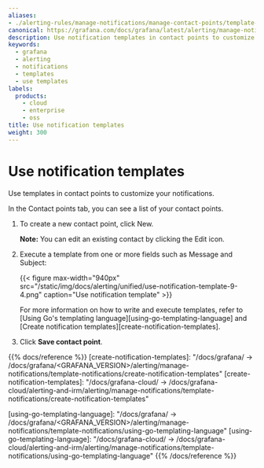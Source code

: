 ```yaml
---
aliases:
- ./alerting-rules/manage-notifications/manage-contact-points/template-notifications/use-notification-templates/
canonical: https://grafana.com/docs/grafana/latest/alerting/manage-notifications/template-notifications/use-notification-templates/
description: Use notification templates in contact points to customize your notifications
keywords:
  - grafana
  - alerting
  - notifications
  - templates
  - use templates
labels:
  products:
    - cloud
    - enterprise
    - oss
title: Use notification templates
weight: 300
---
```


# Use notification templates

Use templates in contact points to customize your notifications.

In the Contact points tab, you can see a list of your contact points.

1. To create a new contact point, click New.

   **Note:** You can edit an existing contact by clicking the Edit icon.

1. Execute a template from one or more fields such as Message and Subject:

   {{< figure max-width="940px" src="/static/img/docs/alerting/unified/use-notification-template-9-4.png" caption="Use notification template" >}}

   For more information on how to write and execute templates, refer to [Using Go's templating language][using-go-templating-language] and [Create notification templates][create-notification-templates].

1. Click **Save contact point**.

{{% docs/reference %}}
[create-notification-templates]: "/docs/grafana/ -> /docs/grafana/<GRAFANA_VERSION>/alerting/manage-notifications/template-notifications/create-notification-templates"
[create-notification-templates]: "/docs/grafana-cloud/ -> /docs/grafana-cloud/alerting-and-irm/alerting/manage-notifications/template-notifications/create-notification-templates"

[using-go-templating-language]: "/docs/grafana/ -> /docs/grafana/<GRAFANA_VERSION>/alerting/manage-notifications/template-notifications/using-go-templating-language"
[using-go-templating-language]: "/docs/grafana-cloud/ -> /docs/grafana-cloud/alerting-and-irm/alerting/manage-notifications/template-notifications/using-go-templating-language"
{{% /docs/reference %}}
